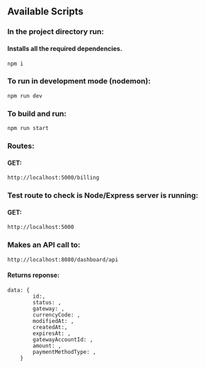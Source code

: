 ## Available Scripts

### In the project directory run:
#### Installs all the required dependencies.
 ```npm i```

### To run in development mode (nodemon):
```npm run dev```

### To build and run:
```npm run start```

### Routes:
#### GET:
```http://localhost:5000/billing```

### Test route to check is Node/Express server is running:
#### GET:
```http://localhost:5000```

### Makes an API call to:
```http://localhost:8080/dashboard/api```

#### Returns reponse:
```
data: {
		id:,
		status: ,
		gateway: ,
		currencyCode: ,
		modifiedAt: ,
		createdAt:,
		expiresAt: ,
		gatewayAccountId: ,
		amount: ,
		paymentMethodType: ,
	}
  ```